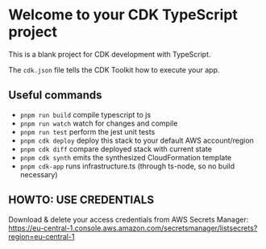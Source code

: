 # Welcome to your CDK TypeScript project

This is a blank project for CDK development with TypeScript.

The `cdk.json` file tells the CDK Toolkit how to execute your app.


## Useful commands

* `pnpm run build`   compile typescript to js
* `pnpm run watch`   watch for changes and compile
* `pnpm run test`    perform the jest unit tests
* `pnpm cdk deploy`      deploy this stack to your default AWS account/region
* `pnpm cdk diff`        compare deployed stack with current state
* `pnpm cdk synth`       emits the synthesized CloudFormation template
* `pnpm cdk-app`   runs infrastructure.ts (through ts-node, so no build necessary)

## HOWTO: USE CREDENTIALS

Download & delete your access credentials from AWS Secrets Manager: https://eu-central-1.console.aws.amazon.com/secretsmanager/listsecrets?region=eu-central-1
